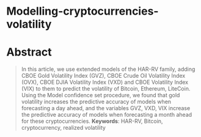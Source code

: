 # Modelling-cryptocurrencies-volatility
# Abstract
> In this article, we use extended models of the HAR-RV family, adding CBOE Gold Volatility Index (GVZ), CBOE Crude Oil Volatility Index (OVX), CBOE DJIA Volatility Index (VXD) and CBOE Volatility Index (VIX) to them to predict the volatility of Bitcoin, Ethereum, LiteCoin. Using the Model confidence set procedure, we found that gold volatility increases the predictive accuracy of models when forecasting a day ahead, and the variables GVZ, VXD, VIX increase the predictive accuracy of models when forecasting a month ahead for these cryptocurrencies.
**Keywords**: HAR-RV, Bitcoin, cryptocurrency, realized volatility
